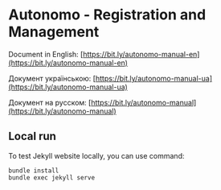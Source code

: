 # Autonomo - Registration and Management

Document in
English: [https://bit.ly/autonomo-manual-en](https://bit.ly/autonomo-manual-en)

Документ
українською: [https://bit.ly/autonomo-manual-ua](https://bit.ly/autonomo-manual-ua)

Документ на
русском: [https://bit.ly/autonomo-manual](https://bit.ly/autonomo-manual)

## Local run

To test Jekyll website locally, you can use command:

```
bundle install
bundle exec jekyll serve
```
